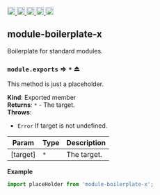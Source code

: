 <a href="https://travis-ci.org/module-boilerplate-x"
  title="Travis status">
<img
  src="https://travis-ci.org/module-boilerplate-x.svg?branch=master"
  alt="Travis status" height="18">
</a>
<a href="https://david-dm.org/module-boilerplate-x"
  title="Dependency status">
<img src="https://david-dm.org/module-boilerplate-x/status.svg"
  alt="Dependency status" height="18"/>
</a>
<a
  href="https://david-dm.org/module-boilerplate-x?type=dev"
  title="devDependency status">
<img src="https://david-dm.orgmodule-boilerplate-x/dev-status.svg"
  alt="devDependency status" height="18"/>
</a>
<a href="https://badge.fury.io/js/module-boilerplate-x"
  title="npm version">
<img src="https://badge.fury.io/js/module-boilerplate-x.svg"
  alt="npm version" height="18">
</a>
<a href="https://www.jsdelivr.com/package/npm/'}module-boilerplate-x"
  title="jsDelivr hits">
<img src="https://data.jsdelivr.com/v1/package/npm/module-boilerplate-x/badge?style=rounded"
  alt="jsDelivr hits" height="18">
</a>

<a name="module_module-boilerplate-x"></a>

## module-boilerplate-x

Boilerplate for standard modules.

<a name="exp_module_module-boilerplate-x--module.exports"></a>

### `module.exports` ⇒ <code>\*</code> ⏏

This method is just a placeholder.

**Kind**: Exported member  
**Returns**: <code>\*</code> - The target.  
**Throws**:

- <code>Error</code> If target is not undefined.

| Param    | Type            | Description |
| -------- | --------------- | ----------- |
| [target] | <code>\*</code> | The target. |

**Example**

```js
import placeHolder from 'module-boilerplate-x';
```
